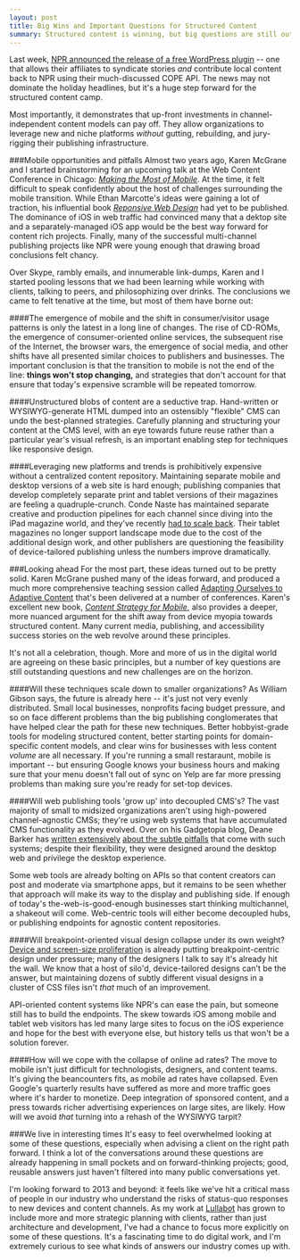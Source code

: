 ```yaml
---
layout: post
title: Big Wins and Important Questions for Structured Content
summary: Structured content is winning, but big questions are still outstanding. How will we deal with shifting ad rates, smaller-budget sites, and a generation of desktop-web-focused publishing tools?
---
```


Last week, [NPR announced the release of a free WordPress plugin](http://www.digitalservices.npr.org/post/announcing-wordpress-npr-api-plugin) -- one that allows their affiliates to syndicate stories *and* contribute local content back to NPR using their much-discussed COPE API. The news may not dominate the holiday headlines, but it's a huge step forward for the structured content camp.

Most importantly, it demonstrates that up-front investments in channel-independent content models can pay off. They allow organizations to leverage new and niche platforms *without* gutting, rebuilding, and jury-rigging their publishing infrastructure.

###Mobile opportunities and pitfalls
Almost two years ago, Karen McGrane and I started brainstorming for an upcoming talk at the Web Content Conference in Chicago: [*Making the Most of Mobile*](http://www.slideshare.net/duoconsulting/making-the-most-of-mobile). At the time, it felt difficult to speak confidently about the host of challenges surrounding the mobile transition. While Ethan Marcotte's ideas were gaining a lot of traction, his influential book [*Reponsive Web Design*](http://www.abookapart.com/products/responsive-web-design) had yet to be published. The dominance of iOS in web traffic had convinced many that a dektop site and a separately-managed iOS app would be the best way forward for content rich projects. Finally, many of the successful multi-channel publishing projects like NPR were young enough that drawing broad conclusions felt chancy.

Over Skype, rambly emails, and innumerable link-dumps, Karen and I started pooling lessons that we had been learning while working with clients, talking to peers, and philosophizing over drinks. The conclusions we came to felt tenative at the time, but most of them have borne out:

####The emergence of mobile and the shift in consumer/visitor usage patterns is only the latest in a long line of changes.
The rise of CD-ROMs, the emergence of consumer-oriented online services, the subsequent rise of the Internet, the browser wars, the emergence of social media, and other shifts have all presented similar choices to publishers and businesses. The important conclusion is that the transition to mobile is not the end of the line: **things won't stop changing,** and strategies that don't account for that ensure that today's expensive scramble will be repeated tomorrow.

####Unstructured blobs of content are a seductive trap.
Hand-written or WYSIWYG-generate HTML dumped into an ostensibly "flexible" CMS can undo the best-planned strategies. Carefully planning and structuring your content at the CMS level, with an eye towards future reuse rather than a particular year's visual refresh, is an important enabling step for techniques like responsive design.

####Leveraging new platforms and trends is prohibitively expensive without a centralized content repository.
Maintaining separate mobile and desktop versions of a web site is hard enough; publishing companies that develop completely separate print and tablet versions of their magazines are feeling a quadruple-crunch. Conde Naste has maintained separate creative and production pipelines for each channel since diving into the iPad magazine world, and they've recently [had to scale back](http://www.onemanandhisblog.com/archives/2012/11/magazines_on_tablets_publishers_painful.html). Their tablet magazines no longer support landscape mode due to the cost of the additional design work, and other publishers are questioning the feasibility of device-tailored publishing unless the numbers improve dramatically.

###Looking ahead
For the most part, these ideas turned out to be pretty solid. Karen McGrane pushed many of the ideas forward, and produced a much more comprehensive teaching session called [Adapting Ourselves to Adaptive Content](http://www.slideshare.net/KMcGrane/adapting-ourselves-to-adaptive-content-12133365) that's been delivered at a number of conferences. Karen's excellent new book, [*Content Strategy for Mobile*](http://www.abookapart.com/products/content-strategy-for-mobile), also provides a deeper, more nuanced argument for the shift away from device myopia towards structured content. Many current media, publishing, and accessibility success stories on the web revolve around these principles.

It's not all a celebration, though. More and more of us in the digital world are agreeing on these basic principles, but a number of key questions are still outstanding questions and new challenges are on the horizon.

####Will these techniques scale down to smaller organizations?
As William Gibson says, the future is already here -- it's just not very evenly distributed. Small local businesses, nonprofits facing budget pressure, and so on face different problems than the big publishing conglomerates that have helped clear the path for these new techniques. Better hobbyist-grade tools for modeling structured content, better starting points for domain-specific content models, and clear wins for businesses with less content *volume* are all necessary. If you're running a small restaraunt, mobile is important -- but ensuring Google knows your business hours and making sure that your menu doesn't fall out of sync on Yelp are far more pressing problems than making sure you're ready for set-top devices.

####Will web publishing tools 'grow up' into decoupled CMS's?
The vast majority of small to midsized organizations aren't using high-powered channel-agnostic CMSs; they're using web systems that have accumulated CMS functionality as they evolved. Over on his Gadgetopia blog, Deane Barker has [written extensively](http://gadgetopia.com/post/7119) [about the subtle pitfalls](http://gadgetopia.com/post/7206) that come with such systems; despite their flexibility, they were designed around the desktop web and privilege the desktop experience.

Some web tools are already bolting on APIs so that content creators can post and moderate via smartphone apps, but it remains to be seen whether that approach will make its way to the display and publishing side. If enough of today's the-web-is-good-enough businesses start thinking multichannel, a shakeout will come. Web-centric tools will either become decoupled hubs, or publishing endpoints for agnostic content repositories.

####Will breakpoint-oriented visual design collapse under its own weight?
[Device and screen-size proliferation](http://opensignal.com/reports/fragmentation.php) is already putting breakpoint-centric design under pressure; many of the designers I talk to say it's already hit the wall. We know that a host of silo'd, device-tailored designs can't be the answer, but maintaining dozens of subtly different visual designs in a cluster of CSS files isn't *that* much of an improvement.

API-oriented content systems like NPR's can ease the pain, but someone still has to build the endpoints. The skew towards iOS among mobile and tablet web visitors has led many large sites to focus on the iOS experience and hope for the best with everyone else, but history tells us that won't be a solution forever.

####How will we cope with the collapse of online ad rates?
The move to mobile isn't just difficult for technologists, designers, and content teams. It's giving the beancounters fits, as mobile ad rates have collapsed. Even Google's quarterly results have suffered as more and more traffic goes where it's harder to monetize. Deep integration of sponsored content, and a press towards richer advertising experiences on large sites, are likely. How will we avoid *that* turning into a rehash of the WYSIWYG tarpit?

###We live in interesting times
It's easy to feel overwhelmed looking at some of these questions, especially when advising a client on the right path forward. I think a lot of the conversations around these questions are already happening in small pockets and on forward-thinking projects; good, reusable answers just haven't filtered into many public conversations yet.

I'm looking forward to 2013 and beyond: it feels like we've hit a critical mass of people in our industry who understand the risks of status-quo responses to new devices and content channels. As my work at [Lullabot](http://lullabot.com) has grown to include more and more strategic planning with clients, rather than just architecture and development, I've had a chance to focus more explicitly on some of these questions. It's a fascinating time to do digital work, and I'm extremely curious to see what kinds of answers our industry comes up with.